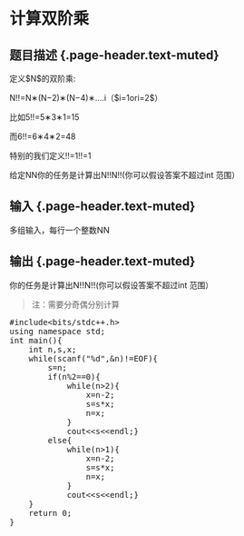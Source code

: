 # 计算双阶乘

## 题目描述 {.page-header.text-muted}

<div class="content">
  <p>
    定义$N$的双阶乘:
  </p>
  
  <p>
    <span id="MathJax-Element-6-Frame" class="MathJax" style="box-sizing: border-box; font-size: 14px; display: inline; font-style: normal; font-weight: normal; line-height: normal; text-indent: 0px; text-align: left; text-transform: none; letter-spacing: normal; word-spacing: normal; overflow-wrap: normal; white-space: nowrap; float: none; direction: ltr; max-width: none; max-height: none; min-width: 0px; min-height: 0px; border: 0px; padding: 0px; margin: 0px; position: relative;" tabindex="0" role="presentation" data-mathml="<math xmlns=&quot;http://www.w3.org/1998/Math/MathML&quot;><mi>N</mi><mo>!</mo><mo>!</mo><mo>=</mo><mi>N</mi><mo>&#x2217;</mo><mo stretchy=&quot;false&quot;>(</mo><mi>N</mi><mo>&#x2212;</mo><mn>2</mn><mo stretchy=&quot;false&quot;>)</mo><mo>&#x2217;</mo><mo stretchy=&quot;false&quot;>(</mo><mi>N</mi><mo>&#x2212;</mo><mn>4</mn><mo stretchy=&quot;false&quot;>)</mo><mo>&#x2217;</mo><mo>.</mo><mo>.</mo><mo>.</mo><mo>.</mo><mi>i</mi></math>"><span id="MathJax-Span-17" class="math"><span id="MathJax-Span-18" class="mrow"><span id="MathJax-Span-19" class="mi">N</span><span id="MathJax-Span-20" class="mo">!</span><span id="MathJax-Span-21" class="mo">!</span><span id="MathJax-Span-22" class="mo">=</span><span id="MathJax-Span-23" class="mi">N</span><span id="MathJax-Span-24" class="mo">∗</span><span id="MathJax-Span-25" class="mo">(</span><span id="MathJax-Span-26" class="mi">N</span><span id="MathJax-Span-27" class="mo">−</span><span id="MathJax-Span-28" class="mn">2</span><span id="MathJax-Span-29" class="mo">)</span><span id="MathJax-Span-30" class="mo">∗</span><span id="MathJax-Span-31" class="mo">(</span><span id="MathJax-Span-32" class="mi">N</span><span id="MathJax-Span-33" class="mo">−</span><span id="MathJax-Span-34" class="mn">4</span><span id="MathJax-Span-35" class="mo">)</span><span id="MathJax-Span-36" class="mo">∗</span><span id="MathJax-Span-37" class="mo">.</span><span id="MathJax-Span-38" class="mo">.</span><span id="MathJax-Span-39" class="mo">.</span><span id="MathJax-Span-40" class="mo">.</span><span id="MathJax-Span-41" class="mi">i</span></span></span></span>（$i=1<span id="MathJax-Element-7-Frame" class="MathJax" style="box-sizing: border-box; font-size: 14px; display: inline; font-style: normal; font-weight: normal; line-height: normal; text-indent: 0px; text-align: left; text-transform: none; letter-spacing: normal; word-spacing: normal; overflow-wrap: normal; white-space: nowrap; float: none; direction: ltr; max-width: none; max-height: none; min-width: 0px; min-height: 0px; border: 0px; padding: 0px; margin: 0px; position: relative;" tabindex="0" role="presentation" data-mathml="<math xmlns=&quot;http://www.w3.org/1998/Math/MathML&quot;><mi>o</mi><mi>r</mi></math>"><span id="MathJax-Span-42" class="math"><span id="MathJax-Span-43" class="mrow"><span id="MathJax-Span-44" class="mi">o</span><span id="MathJax-Span-45" class="mi">r</span></span></span></span>i=2$）
  </p>
  
  <p>
    比如<span id="MathJax-Element-8-Frame" class="MathJax" style="box-sizing: border-box; font-size: 14px; display: inline; font-style: normal; font-weight: normal; line-height: normal; text-indent: 0px; text-align: left; text-transform: none; letter-spacing: normal; word-spacing: normal; overflow-wrap: normal; white-space: nowrap; float: none; direction: ltr; max-width: none; max-height: none; min-width: 0px; min-height: 0px; border: 0px; padding: 0px; margin: 0px; position: relative;" tabindex="0" role="presentation" data-mathml="<math xmlns=&quot;http://www.w3.org/1998/Math/MathML&quot;><mn>5</mn><mo>!</mo><mo>!</mo><mo>=</mo><mn>5</mn><mo>&#x2217;</mo><mn>3</mn><mo>&#x2217;</mo><mn>1</mn><mo>=</mo><mn>15</mn></math>"><span id="MathJax-Span-46" class="math"><span id="MathJax-Span-47" class="mrow"><span id="MathJax-Span-48" class="mn">5</span><span id="MathJax-Span-49" class="mo">!</span><span id="MathJax-Span-50" class="mo">!</span><span id="MathJax-Span-51" class="mo">=</span><span id="MathJax-Span-52" class="mn">5</span><span id="MathJax-Span-53" class="mo">∗</span><span id="MathJax-Span-54" class="mn">3</span><span id="MathJax-Span-55" class="mo">∗</span><span id="MathJax-Span-56" class="mn">1</span><span id="MathJax-Span-57" class="mo">=</span><span id="MathJax-Span-58" class="mn">15</span></span></span></span>
  </p>
  
  <p>
    而<span id="MathJax-Element-9-Frame" class="MathJax" style="box-sizing: border-box; font-size: 14px; display: inline; font-style: normal; font-weight: normal; line-height: normal; text-indent: 0px; text-align: left; text-transform: none; letter-spacing: normal; word-spacing: normal; overflow-wrap: normal; white-space: nowrap; float: none; direction: ltr; max-width: none; max-height: none; min-width: 0px; min-height: 0px; border: 0px; padding: 0px; margin: 0px; position: relative;" tabindex="0" role="presentation" data-mathml="<math xmlns=&quot;http://www.w3.org/1998/Math/MathML&quot;><mn>6</mn><mo>!</mo><mo>!</mo><mo>=</mo><mn>6</mn><mo>&#x2217;</mo><mn>4</mn><mo>&#x2217;</mo><mn>2</mn><mo>=</mo><mn>48</mn></math>"><span id="MathJax-Span-59" class="math"><span id="MathJax-Span-60" class="mrow"><span id="MathJax-Span-61" class="mn">6</span><span id="MathJax-Span-62" class="mo">!</span><span id="MathJax-Span-63" class="mo">!</span><span id="MathJax-Span-64" class="mo">=</span><span id="MathJax-Span-65" class="mn">6</span><span id="MathJax-Span-66" class="mo">∗</span><span id="MathJax-Span-67" class="mn">4</span><span id="MathJax-Span-68" class="mo">∗</span><span id="MathJax-Span-69" class="mn">2</span><span id="MathJax-Span-70" class="mo">=</span><span id="MathJax-Span-71" class="mn">48</span></span></span></span>
  </p>
  
  <p>
    特别的我们定义<span id="MathJax-Element-10-Frame" class="MathJax" style="box-sizing: border-box; font-size: 14px; display: inline; font-style: normal; font-weight: normal; line-height: normal; text-indent: 0px; text-align: left; text-transform: none; letter-spacing: normal; word-spacing: normal; overflow-wrap: normal; white-space: nowrap; float: none; direction: ltr; max-width: none; max-height: none; min-width: 0px; min-height: 0px; border: 0px; padding: 0px; margin: 0px; position: relative;" tabindex="0" role="presentation" data-mathml="<math xmlns=&quot;http://www.w3.org/1998/Math/MathML&quot;><mn>0</mn><mo>!</mo><mo>!</mo><mo>=</mo><mn>1</mn><mo>!</mo><mo>!</mo><mo>=</mo><mn>1</mn></math>"><span id="MathJax-Span-72" class="math"><span id="MathJax-Span-73" class="mrow"><span id="MathJax-Span-74" class="mn"></span><span id="MathJax-Span-75" class="mo">!</span><span id="MathJax-Span-76" class="mo">!</span><span id="MathJax-Span-77" class="mo">=</span><span id="MathJax-Span-78" class="mn">1!!=1</span></span></span></span>
  </p>
  
  <p>
    给定<span id="MathJax-Element-11-Frame" class="MathJax" style="box-sizing: border-box; font-size: 14px; display: inline; font-style: normal; font-weight: normal; line-height: normal; text-indent: 0px; text-align: left; text-transform: none; letter-spacing: normal; word-spacing: normal; overflow-wrap: normal; white-space: nowrap; float: none; direction: ltr; max-width: none; max-height: none; min-width: 0px; min-height: 0px; border: 0px; padding: 0px; margin: 0px; position: relative;" tabindex="0" role="presentation" data-mathml="<math xmlns=&quot;http://www.w3.org/1998/Math/MathML&quot;><mi>N</mi></math>"><span id="MathJax-Span-83" class="math"><span id="MathJax-Span-84" class="mrow"><span id="MathJax-Span-85" class="mi">N</span></span></span><span class="MJX_Assistive_MathML" role="presentation">N</span></span>你的任务是计算出<span id="MathJax-Element-12-Frame" class="MathJax" style="box-sizing: border-box; font-size: 14px; display: inline; font-style: normal; font-weight: normal; line-height: normal; text-indent: 0px; text-align: left; text-transform: none; letter-spacing: normal; word-spacing: normal; overflow-wrap: normal; white-space: nowrap; float: none; direction: ltr; max-width: none; max-height: none; min-width: 0px; min-height: 0px; border: 0px; padding: 0px; margin: 0px; position: relative;" tabindex="0" role="presentation" data-mathml="<math xmlns=&quot;http://www.w3.org/1998/Math/MathML&quot;><mi>N</mi><mo>!</mo><mo>!</mo></math>"><span id="MathJax-Span-86" class="math"><span id="MathJax-Span-87" class="mrow"><span id="MathJax-Span-88" class="mi">N</span><span id="MathJax-Span-89" class="mo">!</span><span id="MathJax-Span-90" class="mo">!</span></span></span><span class="MJX_Assistive_MathML" role="presentation">N!!</span></span>(你可以假设答案不超过int 范围）
  </p>
</div>

## 输入 {.page-header.text-muted}

<div class="content">
  多组输入，每行一个整数<span id="MathJax-Element-13-Frame" class="MathJax" style="box-sizing: border-box; font-size: 15px; display: inline; font-style: normal; font-weight: normal; line-height: normal; text-indent: 0px; text-align: left; text-transform: none; letter-spacing: normal; word-spacing: normal; overflow-wrap: normal; white-space: nowrap; float: none; direction: ltr; max-width: none; max-height: none; min-width: 0px; min-height: 0px; border: 0px; padding: 0px; margin: 0px; position: relative;" tabindex="0" role="presentation" data-mathml="<math xmlns=&quot;http://www.w3.org/1998/Math/MathML&quot;><mi>N</mi></math>"><span id="MathJax-Span-91" class="math"><span id="MathJax-Span-92" class="mrow"><span id="MathJax-Span-93" class="mi">N</span></span></span><span class="MJX_Assistive_MathML" role="presentation">N</span></span>
</div>

## 输出 {.page-header.text-muted}

<div class="content">
  你的任务是计算出<span id="MathJax-Element-14-Frame" class="MathJax" style="box-sizing: border-box; font-size: 15px; display: inline; font-style: normal; font-weight: normal; line-height: normal; text-indent: 0px; text-align: left; text-transform: none; letter-spacing: normal; word-spacing: normal; overflow-wrap: normal; white-space: nowrap; float: none; direction: ltr; max-width: none; max-height: none; min-width: 0px; min-height: 0px; border: 0px; padding: 0px; margin: 0px; position: relative;" tabindex="0" role="presentation" data-mathml="<math xmlns=&quot;http://www.w3.org/1998/Math/MathML&quot;><mi>N</mi><mo>!</mo><mo>!</mo></math>"><span id="MathJax-Span-94" class="math"><span id="MathJax-Span-95" class="mrow"><span id="MathJax-Span-96" class="mi">N</span><span id="MathJax-Span-97" class="mo">!</span><span id="MathJax-Span-98" class="mo">!</span></span></span><span class="MJX_Assistive_MathML" role="presentation">N!!</span></span>(你可以假设答案不超过int 范围）
</div>

> <div>
>   注：需要分奇偶分别计算
> </div>

<pre class="EnlighterJSRAW" data-enlighter-language="c">#include&lt;bits/stdc++.h&gt;
using namespace std;
int main(){
    int n,s,x;
    while(scanf("%d",&n)!=EOF){
        s=n;
        if(n%2==0){
            while(n&gt;2){
                x=n-2;
                s=s*x;
                n=x;
            }
            cout&lt;&lt;s&lt;&lt;endl;}
        else{
            while(n&gt;1){
                x=n-2;
                s=s*x;
                n=x;
            }
            cout&lt;&lt;s&lt;&lt;endl;}
    }
    return 0;
}</pre>

&nbsp;

